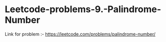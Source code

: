 # Leetcode-problems-9.-Palindrome-Number
Link for problem :- https://leetcode.com/problems/palindrome-number/

